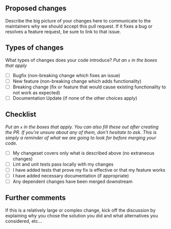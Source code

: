 Proposed changes
-------------------------------------------
Describe the big picture of your changes here to communicate to the maintainers why we should accept this pull request. If it fixes a bug or resolves a feature request, be sure to link to that issue.

Types of changes
-------------------------------------------
What types of changes does your code introduce?
_Put an `x` in the boxes that apply_

- [ ] Bugfix (non-breaking change which fixes an issue)
- [ ] New feature (non-breaking change which adds functionality)
- [ ] Breaking change (fix or feature that would cause existing functionality to not work as expected)
- [ ] Documentation Update (if none of the other choices apply)

Checklist
-------------------------------------------
_Put an `x` in the boxes that apply. You can also fill these out after creating the PR. If you're unsure about any of them, don't hesitate to ask. This is simply a reminder of what we are going to look for before merging your code._

- [ ] My changeset covers only what is described above (no extraneous changes)
- [ ] Lint and unit tests pass locally with my changes
- [ ] I have added tests that prove my fix is effective or that my feature works
- [ ] I have added necessary documentation (if appropriate)
- [ ] Any dependent changes have been merged downstream

Further comments
-------------------------------------------
If this is a relatively large or complex change, kick off the discussion by explaining why you chose the solution you did and what alternatives you considered, etc...
